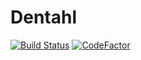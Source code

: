 # Dentahl

[![Build Status](https://travis-ci.org/Clayn/dentahl.svg?branch=master)](https://travis-ci.org/Clayn/dentahl) [![CodeFactor](https://www.codefactor.io/repository/github/clayn/dentahl/badge)](https://www.codefactor.io/repository/github/clayn/dentahl)


<!--stackedit_data:
eyJoaXN0b3J5IjpbODAxMTczMTUxXX0=
-->